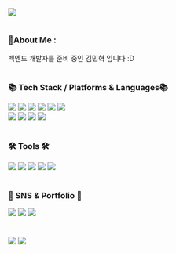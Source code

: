 <img src="https://capsule-render.vercel.app/api?type=slice&color=auto&height=200&section=header&text=Mesudal&nbsp;GitHub&fontSize=90" />

<h1 dir="auto"></h1>
<h3>
  💫About Me :
</h3>
<p>백엔드 개발자를 준비 중인 김민혁 입니다 :D</p>


<h1 dir="auto"></h1>
<h3>
  📚 Tech Stack / Platforms & Languages📚
</h3>

<div>
  <img src="https://camo.githubusercontent.com/3bde44b1200314fda52d05360f3e5671ec213a9049860f092d0e088e3a23da9e/68747470733a2f2f696d672e736869656c64732e696f2f62616467652f4a6176612d3030373339363f7374796c653d666c6174266c6f676f3d436f6e64612d466f726765266c6f676f436f6c6f723d7768697465"/>
	<img src="https://img.shields.io/badge/HTML5-E34F26?style=flat&logo=HTML5&logoColor=white" />
	<img src="https://img.shields.io/badge/CSS3-1572B6?style=flat&logo=CSS3&logoColor=white" />
  <img src="https://img.shields.io/badge/JavaScript-F7DF1E?style=flat&logo=JavaScript&logoColor=white"/>
  <img src="https://img.shields.io/badge/jQuery-0769AD?style=flat&logo=jQuery&logoColor=white"/>
  <img src="https://img.shields.io/badge/Spring Boot-6DB33F?style=flat&logo=Spring Boot&logoColor=white"/>
  <br>
  <img src="https://img.shields.io/badge/Oracle-F80000?style=flat&logo=Oracle&logoColor=white"/>
  <img src="https://img.shields.io/badge/MySQL-4479A1?style=flat&logo=MySQL&logoColor=white"/>
  <img src="https://img.shields.io/badge/Gradle-02303A?style=flat&logo=Gradle&logoColor=white"/>
  <img src="https://camo.githubusercontent.com/56ed124513b0ae7b3798b61c37b5c526651c49a829b100d3392fbde1728dae82/68747470733a2f2f696d672e736869656c64732e696f2f62616467652f4d7962617469732d3030303030303f7374796c653d666c6174266c6f676f3d466c75656e7464266c6f676f436f6c6f723d7768697465">
</div>
<h1 dir="auto"></h1>


<h3>
  🛠 Tools 🛠
</h3>
<div>
  <img src="https://img.shields.io/badge/Eclipse IDE-2C2255?style=flat&logo=Eclipse IDE&logoColor=white"/>
  <img src="https://img.shields.io/badge/Visual Studio-5C2D91?style=flat&logo=Visual Studio&logoColor=white"/>
  <img src="https://img.shields.io/badge/Apache Tomcat-F8DC75?style=flat&logo=Apache Tomcat&logoColor=white"/>
  <img src="https://img.shields.io/badge/Git-F05032?style=flat&logo=Git&logoColor=white"/>
    <img src="https://img.shields.io/badge/GitHub-181717?style=flat&logo=GitHub&logoColor=white"/>
</div>
<h1 dir="auto"></h1>

<h3>
  🎨 SNS & Portfolio 🎨
</h3>
<div>
  <a href="https://github.com/mesudal/CodeFarm_Spring"><img src="https://img.shields.io/badge/PortFolio-4285F4?style=flat&logo=Files&logoColor=white"/></a>
  <a href="https://mesudal.notion.site"><img src="https://img.shields.io/badge/Notion-000000?style=flat&logo=Notion&logoColor=white"/></a>
  <a href="https://blog.naver.com/mesudal"><img src="https://img.shields.io/badge/Blog-03C75A?style=flat&logo=Naver&logoColor=white"/></a>
</div>

<h1 dir="auto"></h1>



<div>
  <img src="https://github-readme-stats.vercel.app/api?username=mesudal&show_icons=true">
  <img src="https://github-readme-stats.vercel.app/api/top-langs/?username=mesudal&layout=compact"><br><br>
</div>
